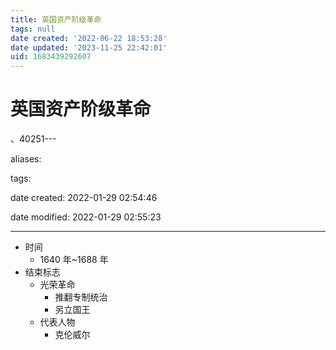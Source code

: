 ```yaml
---
title: 英国资产阶级革命
tags: null
date created: '2022-06-22 18:53:28'
date updated: '2023-11-25 22:42:01'
uid: 1683439292607
---
```


# 英国资产阶级革命

、40251---

aliases:

tags:

date created: 2022-01-29 02:54:46

date modified: 2022-01-29 02:55:23

---

- 时间
  - 1640 年~1688 年
- 结束标志
  - 光荣革命
    - 推翻专制统治
    - 另立国王
  - 代表人物
    - 克伦威尔
